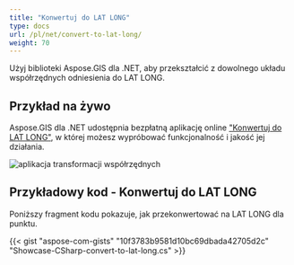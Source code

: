 ```yaml
---
title: "Konwertuj do LAT LONG"
type: docs
url: /pl/net/convert-to-lat-long/
weight: 70
---
```


Użyj biblioteki Aspose.GIS dla .NET, aby przekształcić z dowolnego układu współrzędnych odniesienia do LAT LONG.

## **Przykład na żywo**

Aspose.GIS dla .NET udostępnia bezpłatną aplikację online ["Konwertuj do LAT LONG"](https://products.aspose.app/gis/transformation/convert-to-lat-long), w której możesz wypróbować funkcjonalność i jakość jej działania.

![aplikacja transformacji współrzędnych](transform-coordinates.png)

## **Przykładowy kod - Konwertuj do LAT LONG**

Poniższy fragment kodu pokazuje, jak przekonwertować na LAT LONG dla punktu.

{{< gist "aspose-com-gists" "10f3783b9581d10bc69dbada42705d2c" "Showcase-CSharp-convert-to-lat-long.cs" >}}
